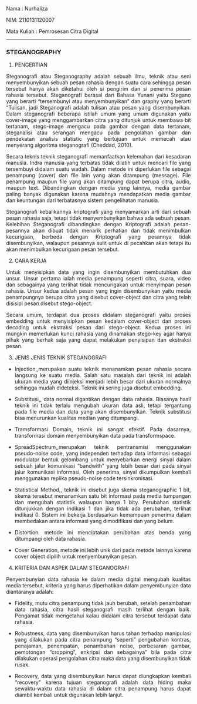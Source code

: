 <style>
    p{
        text-align: justify;
    }
    .image{
        text-align: center;
        padding-bottom: 100px;
    }
    .img{
        text-align:center;
    }
</style>

Nama : Nurhaliza

NIM: 2110131120007

Mata Kuliah : Pemrosesan Citra Digital

---

### STEGANOGRAPHY

1. PENGERTIAN

Steganografi atau Steganography adalah sebuah ilmu, teknik atau seni menyembunyikan sebuah pesan rahasia dengan suatu cara sehingga pesan tersebut hanya akan diketahui oleh si pengirim dan si penerima pesan rahasia tersebut. Steganografi berasal dari Bahasa Yunani yaitu Stegano yang berarti “tersembunyi atau menyembunyikan” dan graphy yang berarti “Tulisan, jadi Steganografi adalah tulisan atau pesan yang disembunyikan. Dalam steganografi beberapa istilah umum yang umum digunakan yaitu cover-image yang menggambarkan citra yang ditunjuk untuk membawa bit tertanam, stego-image mengacu pada gambar dengan data tertanam, steganalisi atau serangan mengacu pada pengolahan gambar dan pendekatan analisis statistic yang bertujuan untuk memecah atau menyerang algoritma steganografi (Cheddad, 2010).


Secara teknis teknik steganografi memanfaatkan kelemahan dari kesadaran manusia. Indra manusia yang terbatas tidak dilatih untuk mencari file yang tersembuyi didalam suatu wadah. Dalam metode ini diperlukan file sebagai penampung (cover) dan file lain yang akan ditampung (message). File penampung maupun file yang akan ditampung dapat berupa citra, audio, maupun text. Dibandingkan dengan media yang lainnya, media gambar paling banyak digunakan karena mudahnya mendapatkan media gambar dan keuntungan dari terbatasnya sistem pengelihatan manusia.

Steganografi kebalikannya kriptografi yang menyamarkan arti dari sebuah pesan rahasia saja, tetapi tidak menyembunyikan bahwa ada sebuah pesan. Kelebihan Steganografi dibandingkan dengan Kriptografi adalah pesan-pesannya akan dibuat tidak menarik perhatian dan tidak menimbulkan kecurigaan, berbeda dengan Kriptografi yang pesannya tidak disembunyikan, walaupun pesannya sulit untuk di pecahkan akan tetapi itu akan menimbulkan kecurigaan pesan tersebut.

2. CARA KERJA

Untuk menyisipkan data yang ingin disembunyikan membutuhkan dua unsur. Unsur pertama ialah media penampung seperti citra, suara, video dan sebagainya yang terlihat tidak mencurigakan untuk menyimpan pesan rahasia. Unsur kedua adalah pesan yang ingin disembunyikan yaitu media penampungnya berupa citra yang disebut cover-object dan citra yang telah disisipi pesan disebut stego-object.

Secara umum, terdapat dua proses didalam steganografi yaitu proses embedding untuk menyisipkan pesan kedalam cover-object dan proses decoding untuk ekstraksi pesan dari stego-object. Kedua proses ini mungkin memerlukan kunci rahasia yang dinamakan stego-key agar hanya pihak yang berhak saja yang dapat melakukan penyisipan dan ekstraksi pesan.

3. JENIS JENIS TEKNIK STEGANOGRAFI

- Injection,,merupakan suatu teknik menanamkan pesan rahasia secara langsung ke suatu media. Salah satu masalah dari teknik ini adalah ukuran media yang diinjeksi menjadi lebih besar dari ukuran normalnya sehingga mudah dideteksi. Teknik ini sering juga disebut embedding.

- Substitusi,, data normal digantikan dengan data rahasia. Biasanya hasil teknik ini tidak terlalu mengubah ukuran data asli, tetapi tergantung pada file media dan data yang akan disembunyikan. Teknik substitusi bisa menurunkan kualitas median yang ditumpangi.

- Tramsformasi Domain, teknik ini sangat efektif. Pada dasarnya, transformasi domain menyembunyikan data pada transformspace.

- SpreadSpectrum,,merupakan teknik pentransmisi menggunakan pseudo-noise code, yang independen terhadap data informasi sebagai modulator bentuk gelombang untuk menyebarkan energi sinyal dalam sebuah jalur komunikasi “bandwith” yang lebih besar dari pada sinyal jalur komunikasi informasi. Oleh penerima, sinyal dikumpulkan kembali menggunakan replika pseudo-noise code tersinkronisasi.

- Statistical Method,, teknik ini disebut juga skema steganographic 1 bit, skema tersebut menanamkan satu bit informasi pada media tumpangan dan mengubah statistik walaupun hanya 1 bity. Perubahan statistik ditunjukkan dengan indikasi 1 dan jika tidak ada perubahan, terlihat indikasi 0. Sistem ini bekerja berdasarkan kemampuan penerima dalam membedakan antara informasi yang dimodifikasi dan yang belum.

- Distortion. metode ini menciptakan perubahan atas benda yang ditumpangi oleh data rahasia.

- Cover Generation, metode ini lebih unik dari pada metode lainnya karena cover object dipilih untuk menyembunyikan pesan.

4. KRITERIA DAN ASPEK DALAM STEGANOGRAFI

Penyembunyian data rahasia ke dalam media digital mengubah kualitas media tersebut, kriteria yang harus diperhatikan dalam penyembunyian data diantaranya adalah:

- Fidelity, mutu citra penampung tidak jauh berubah, setelah penambahan data rahasia, citra hasil steganografi masih terlihat dengan baik. Pengamat tidak mengetahui kalau didalam citra tersebut terdapat data rahasia.

- Robustness, data yang disembunyikan harus tahan terhadap manipulasi yang dilakukan pada citra penampung “seperti” pengubahan kontras, penajaman, penempatan, penambahan noise, perbesaran gambar, pemotongan “cropping”, enkripsi dan sebagainya” bila pada citra dilakukan operasi pengolahan citra maka data yang disembunyikan tidak rusak.

- Recovery, data yang disembunyikan harus dapat diungkapkan kembali “recovery” karena tujuan steganografi adalah data hiding maka sewaktu-waktu data rahasia di dalam citra penampung harus dapat diambil kembali untuk digunakan lebih lanjut.